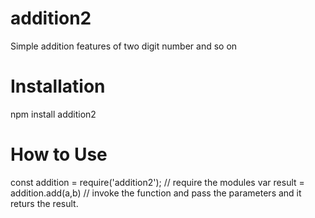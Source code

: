 # addition2
Simple addition features of two digit number and so on

# Installation
npm install addition2

# How to Use 
 
 const addition = require('addition2'); // require the modules
 var result = addition.add(a,b) // invoke the function and pass the parameters and it returs the result.